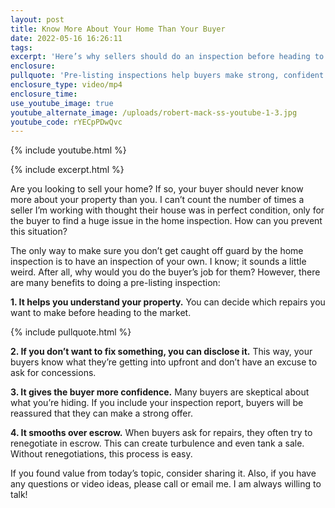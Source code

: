 ```yaml
---
layout: post
title: Know More About Your Home Than Your Buyer
date: 2022-05-16 16:26:11
tags:
excerpt: 'Here’s why sellers should do an inspection before heading to market. '
enclosure:
pullquote: 'Pre-listing inspections help buyers make strong, confident offers. '
enclosure_type: video/mp4
enclosure_time:
use_youtube_image: true
youtube_alternate_image: /uploads/robert-mack-ss-youtube-1-3.jpg
youtube_code: rYECpPDwQvc
---
```

{% include youtube.html %}

{% include excerpt.html %}

Are you looking to sell your home? If so, your buyer should never know more about your property than you. I can’t count the number of times a seller I’m working with thought their house was in perfect condition, only for the buyer to find a huge issue in the home inspection. How can you prevent this situation?&nbsp;

The only way to make sure you don’t get caught off guard by the home inspection is to have an inspection of your own. I know; it sounds a little weird. After all, why would you do the buyer’s job for them? However, there are many benefits to doing a pre-listing inspection:

**1\. It helps you understand your property.** You can decide which repairs you want to make before heading to the market.

{% include pullquote.html %}

**2\. If you don’t want to fix something, you can disclose it.** This way, your buyers know what they’re getting into upfront and don’t have an excuse to ask for concessions.&nbsp;

**3\. It gives the buyer more confidence.** Many buyers are skeptical about what you’re hiding. If you include your inspection report, buyers will be reassured that they can make a strong offer.&nbsp;

**4\. It smooths over escrow.** When buyers ask for repairs, they often try to renegotiate in escrow. This can create turbulence and even tank a sale. Without renegotiations, this process is easy.&nbsp;

If you found value from today’s topic, consider sharing it. Also, if you have any questions or video ideas, please call or email me. I am always willing to talk\!&nbsp;

